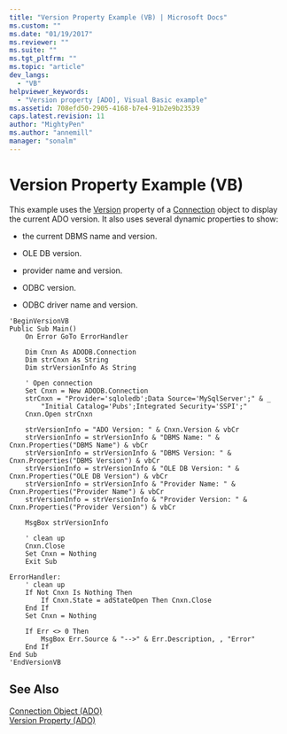 ```yaml
---
title: "Version Property Example (VB) | Microsoft Docs"
ms.custom: ""
ms.date: "01/19/2017"
ms.reviewer: ""
ms.suite: ""
ms.tgt_pltfrm: ""
ms.topic: "article"
dev_langs: 
  - "VB"
helpviewer_keywords: 
  - "Version property [ADO], Visual Basic example"
ms.assetid: 708efd50-2905-4168-b7e4-91b2e9b23539
caps.latest.revision: 11
author: "MightyPen"
ms.author: "annemill"
manager: "sonalm"
---
```

# Version Property Example (VB)
This example uses the [Version](../../../ado/reference/ado-api/version-property-ado.md) property of a [Connection](../../../ado/reference/ado-api/connection-object-ado.md) object to display the current ADO version. It also uses several dynamic properties to show:  
  
-   the current DBMS name and version.  
  
-   OLE DB version.  
  
-   provider name and version.  
  
-   ODBC version.  
  
-   ODBC driver name and version.  
  
```  
'BeginVersionVB  
Public Sub Main()  
    On Error GoTo ErrorHandler  
  
    Dim Cnxn As ADODB.Connection  
    Dim strCnxn As String  
    Dim strVersionInfo As String  
  
    ' Open connection  
    Set Cnxn = New ADODB.Connection  
    strCnxn = "Provider='sqloledb';Data Source='MySqlServer';" & _  
        "Initial Catalog='Pubs';Integrated Security='SSPI';"  
    Cnxn.Open strCnxn  
  
    strVersionInfo = "ADO Version: " & Cnxn.Version & vbCr  
    strVersionInfo = strVersionInfo & "DBMS Name: " & Cnxn.Properties("DBMS Name") & vbCr  
    strVersionInfo = strVersionInfo & "DBMS Version: " & Cnxn.Properties("DBMS Version") & vbCr  
    strVersionInfo = strVersionInfo & "OLE DB Version: " & Cnxn.Properties("OLE DB Version") & vbCr  
    strVersionInfo = strVersionInfo & "Provider Name: " & Cnxn.Properties("Provider Name") & vbCr  
    strVersionInfo = strVersionInfo & "Provider Version: " & Cnxn.Properties("Provider Version") & vbCr  
  
    MsgBox strVersionInfo  
  
    ' clean up  
    Cnxn.Close  
    Set Cnxn = Nothing  
    Exit Sub  
  
ErrorHandler:  
    ' clean up  
    If Not Cnxn Is Nothing Then  
        If Cnxn.State = adStateOpen Then Cnxn.Close  
    End If  
    Set Cnxn = Nothing  
  
    If Err <> 0 Then  
        MsgBox Err.Source & "-->" & Err.Description, , "Error"  
    End If  
End Sub  
'EndVersionVB  
```  
  
## See Also  
 [Connection Object (ADO)](../../../ado/reference/ado-api/connection-object-ado.md)   
 [Version Property (ADO)](../../../ado/reference/ado-api/version-property-ado.md)